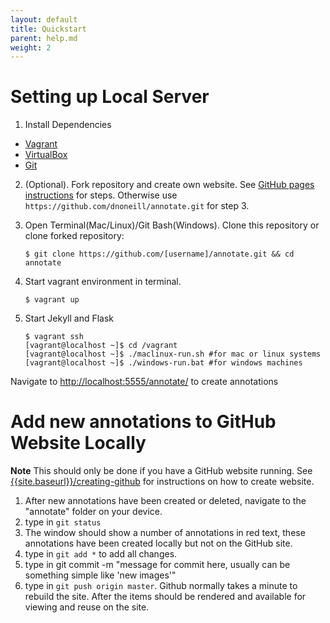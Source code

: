 ```yaml
---
layout: default
title: Quickstart
parent: help.md
weight: 2
---
```


# Setting up Local Server

1. Install Dependencies
- [Vagrant](https://www.vagrantup.com/downloads.html)
- [VirtualBox](https://www.virtualbox.org/wiki/Downloads)
- [Git](https://git-scm.com/downloads)

2. (Optional). Fork repository and create own website. See [GitHub pages instructions]({{site.baseurl}}/creating-github) for steps. Otherwise use `https://github.com/dnoneill/annotate.git` for step 3.

3. Open Terminal(Mac/Linux)/Git Bash(Windows). Clone this repository or clone forked repository:

	`$ git clone https://github.com/[username]/annotate.git && cd annotate`

3. Start vagrant environment in terminal.

	`$ vagrant up`

4. Start Jekyll and Flask
	```
	$ vagrant ssh
	[vagrant@localhost ~]$ cd /vagrant
	[vagrant@localhost ~]$ ./maclinux-run.sh #for mac or linux systems
	[vagrant@localhost ~]$ ./windows-run.bat #for windows machines

	```

Navigate to [http://localhost:5555/annotate/](http://localhost:5555/annotate/) to create annotations

# Add new annotations to GitHub Website Locally
**Note** This should only be done if you have a GitHub website running. See [{{site.baseurl}}/creating-github]({{site.baseurl}}/creating-github) for instructions on how to create website.
1. After new annotations have been created or deleted, navigate to the "annotate" folder on your device.
2. type in `git status`
3. The window should show a number of annotations in red text, these annotations have been created locally but not on the GitHub site.
4. type in `git add *` to add all changes.
5. type in git commit -m "message for commit here, usually can be something simple like 'new images'"
6. type in `git push origin master`. Github normally takes a minute to rebuild the site. After the items should be rendered and available for viewing and reuse on the site.
